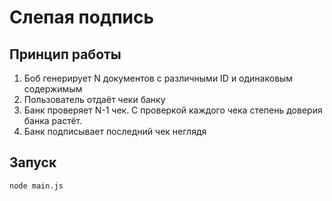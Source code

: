 # Слепая подпись

## Принцип работы

1. Боб генерирует N документов с различными ID и одинаковым содержимым
2. Пользователь отдаёт чеки банку
3. Банк проверяет N-1 чек. С проверкой каждого чека степень доверия банка растёт.
4. Банк подписывает последний чек неглядя

## Запуск
```
node main.js
```